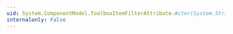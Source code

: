 ```yaml
---
uid: System.ComponentModel.ToolboxItemFilterAttribute.#ctor(System.String,System.ComponentModel.ToolboxItemFilterType)
internalonly: False
---
```

